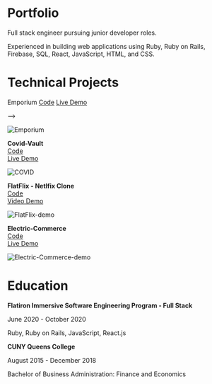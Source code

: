 # Portfolio
<p>
Full stack engineer pursuing junior developer roles.  

Experienced in building web applications using Ruby, Ruby on Rails, Firebase, SQL, React, JavaScript, HTML, and CSS. 
</p>

# Technical Projects
<p>
Emporium
<a href='https://github.com/PC-coding/Bazaar'>Code</a>
<a href='https://clone-d0660.web.app/'>Live Demo</a>
</p> -->

![Emporium](https://media.giphy.com/media/X2eKQ9hrAzjRRijHNd/giphy.gif)

<p>
<strong>
    Covid-Vault
</strong>
<br>
<a href='https://github.com/pairofAces/covid-vault'>Code</a><br>
<a href='https://pairofaces.github.io/covid-vault'>Live Demo</a>
</p>

![COVID](https://media.giphy.com/media/kMZA1QLNj9GmSers1t/giphy.gif)<br>

<p>
<strong>
    FlatFlix - Netlfix Clone
</strong>
<br>
<a href='https://github.com/pairofAces/FlatFlix-Frontend'>Code</a><br>
<a href='https://www.youtube.com/watch?v=aBWSuuDMg7E'>Video Demo</a>
</p>

![FlatFlix-demo](https://media.giphy.com/media/TUkEo0RZwyknmFcSyd/giphy.gif)<br>

<p>
<strong>
    Electric-Commerce
</strong>
<br>
<a href='https://github.com/pairofAces/ecommerce-client'>Code</a><br>
<a href='https://www.youtube.com/watch?v=aBWSuuDMg7E'>Live Demo</a>
</p>

![Electric-Commerce-demo](https://media.giphy.com/media/CFFYSstj9rbcPWeUYW/giphy.gif)<br>

# Education
<p>
<strong>Flatiron Immersive Software Engineering Program - Full Stack</strong>

June 2020 - October 2020  

Ruby, Ruby on Rails, JavaScript, React.js
</p>  
  

<p>
<strong>CUNY Queens College</strong> 

August 2015 - December 2018  

Bachelor of Business Administration: Finance and Economics
</p>

<!-- # Goals -->